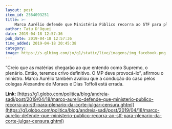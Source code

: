 ```yaml
---
layout: post
item_id: 2564093251
title: >-
    Marco Aurélio defende que Ministério Público recorra ao STF para plenário da Corte julgar censura
author: Tatu D'Oquei
date: 2019-04-18 12:57:36
pub_date: 2019-04-18 12:57:36
time_added: 2019-04-18 20:45:38
category: 
image: https://s.glbimg.com/jo/g1/static/live/imagens/img_facebook.png
---
```


“Creio que as matérias chegarão ao que entendo como Supremo, o plenário. Então, teremos crivo definitivo. O MP deve provocá-lo”, afirmou o ministro. Marco Aurélio também avaliou que a condução do caso pelos colegas Alexandre de Moraes e Dias Toffoli está errada.

**Link:** [https://g1.globo.com/politica/blog/andreia-sadi/post/2019/04/18/marco-aurelio-defende-que-ministerio-publico-recorra-ao-stf-para-plenario-da-corte-julgar-censura.ghtml](https://g1.globo.com/politica/blog/andreia-sadi/post/2019/04/18/marco-aurelio-defende-que-ministerio-publico-recorra-ao-stf-para-plenario-da-corte-julgar-censura.ghtml)

